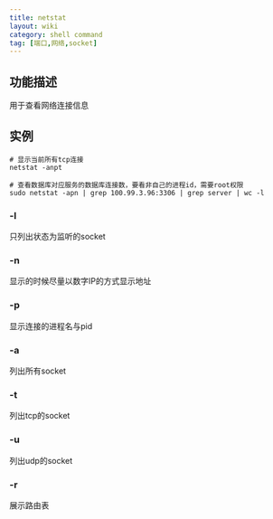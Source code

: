 ```yaml
---
title: netstat
layout: wiki
category: shell command
tag: [端口,网络,socket]
---
```


## 功能描述

用于查看网络连接信息


## 实例

```
# 显示当前所有tcp连接
netstat -anpt

# 查看数据库对应服务的数据库连接数，要看非自己的进程id，需要root权限
sudo netstat -apn | grep 100.99.3.96:3306 | grep server | wc -l
```

### -l

只列出状态为监听的socket

### -n

显示的时候尽量以数字IP的方式显示地址

### -p

显示连接的进程名与pid

### -a

列出所有socket

### -t

列出tcp的socket

### -u

列出udp的socket

### -r

展示路由表

